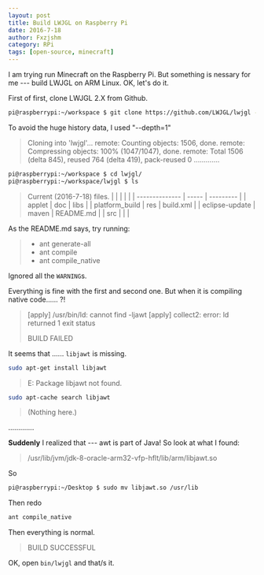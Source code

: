 ```yaml
---
layout: post  
title: Build LWJGL on Raspberry Pi
date: 2016-7-18
author: Fxzjshm
category: RPi
tags: [open-source, minecraft]
---
```


I am trying run Minecraft on the Raspberry Pi. But something is nessary for me --- build LWJGL on ARM Linux. OK, let's do it.  

First of first, clone LWJGL 2.X from Github.
```bash
pi@raspberrypi:~/workspace $ git clone https://github.com/LWJGL/lwjgl --depth=1
```

To avoid the huge history data, I used "--depth=1"

> Cloning into 'lwjgl'...
> remote: Counting objects: 1506, done.
> remote: Compressing objects: 100% (1047/1047), done.
> remote: Total 1506 (delta 845), reused 764 (delta 419), pack-reused 0
> .............

```bash
pi@raspberrypi:~/workspace $ cd lwjgl/
pi@raspberrypi:~/workspace/lwjgl $ ls
```

> Current (2016-7-18) files.
|                |       |           | |
| -------------- | ----- | --------- |
| applet         | doc   | libs      |
| platform_build | res   | build.xml |
| eclipse-update | maven | README.md |
| src            |       |           |

As the README.md says, try running:  
> * ant generate-all
> * ant compile
> * ant compile_native

Ignored all the `WARNING`s.

Everything is fine with the first and second one.
But when it is compiling native code...... ?!
> [apply] /usr/bin/ld: cannot find -ljawt
> [apply] collect2: error: ld returned 1 exit status
> 
> BUILD FAILED

It seems that ...... `libjawt` is missing.

```bash
sudo apt-get install libjawt
```

> E: Package libjawt not found.

```bash
sudo apt-cache search libjawt
```

> (Nothing here.)

.............

**Suddenly** I realized that --- awt is part of Java! 
So look at what I found:  

> /usr/lib/jvm/jdk-8-oracle-arm32-vfp-hflt/lib/arm/libjawt.so

So 
```bash
pi@raspberrypi:~/Desktop $ sudo mv libjawt.so /usr/lib
```
Then redo 
```bash
ant compile_native
```

Then everything is normal.
> BUILD SUCCESSFUL

OK, open `bin/lwjgl` and that/s it.
